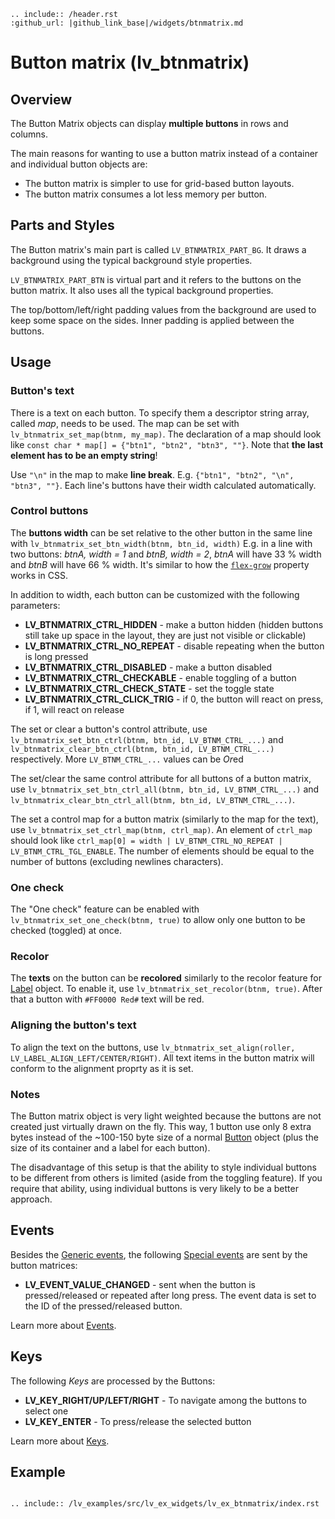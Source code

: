 ```eval_rst
.. include:: /header.rst 
:github_url: |github_link_base|/widgets/btnmatrix.md
```
# Button matrix (lv_btnmatrix)

## Overview

The Button Matrix objects can display **multiple buttons** in rows and columns.

The main reasons for wanting to use a button matrix instead of a container and individual button objects are:
- The button matrix is simpler to use for grid-based button layouts.
- The button matrix consumes a lot less memory per button.


## Parts and Styles
The Button matrix's main part is called `LV_BTNMATRIX_PART_BG`. It draws a background using the typical background style properties.

`LV_BTNMATRIX_PART_BTN` is virtual part and it refers to the buttons on the button matrix. It also uses all the typical background properties.

The top/bottom/left/right padding values from the background are used to keep some space on the sides. Inner padding is applied between the buttons.

## Usage

### Button's text
There is a text on each button. To specify them a descriptor string array, called *map*, needs to be used.
The map can be set with `lv_btnmatrix_set_map(btnm, my_map)`.
The declaration of a map should look like `const char * map[] = {"btn1", "btn2", "btn3", ""}`.
Note that **the last element has to be an empty string**!  

Use `"\n"` in the map  to make **line break**. E.g. `{"btn1", "btn2", "\n", "btn3", ""}`. Each line's buttons have their width calculated automatically.

### Control buttons
The **buttons width** can be set relative to the other button in the same line with `lv_btnmatrix_set_btn_width(btnm, btn_id, width)`
E.g. in a line with two buttons: *btnA, width = 1* and *btnB, width = 2*, *btnA* will have 33 % width and *btnB* will have 66 % width. 
It's similar to how the [`flex-grow`](https://developer.mozilla.org/en-US/docs/Web/CSS/flex-grow) property works in CSS.

In addition to width, each button can be customized with the following parameters:
- **LV_BTNMATRIX_CTRL_HIDDEN** - make a button hidden (hidden buttons still take up space in the layout, they are just not visible or clickable)
- **LV_BTNMATRIX_CTRL_NO_REPEAT** - disable repeating when the button is long pressed
- **LV_BTNMATRIX_CTRL_DISABLED** - make a button disabled
- **LV_BTNMATRIX_CTRL_CHECKABLE** - enable toggling of a button
- **LV_BTNMATRIX_CTRL_CHECK_STATE** - set the toggle state
- **LV_BTNMATRIX_CTRL_CLICK_TRIG** - if 0, the button will react on press, if 1, will react on release

The set or clear a button's control attribute, use `lv_btnmatrix_set_btn_ctrl(btnm, btn_id, LV_BTNM_CTRL_...)` and 
`lv_btnmatrix_clear_btn_ctrl(btnm, btn_id, LV_BTNM_CTRL_...)` respectively. More `LV_BTNM_CTRL_...` values can be *Or*ed

The set/clear the same control attribute for all buttons of a button matrix, use `lv_btnmatrix_set_btn_ctrl_all(btnm, btn_id, LV_BTNM_CTRL_...)` and 
`lv_btnmatrix_clear_btn_ctrl_all(btnm, btn_id, LV_BTNM_CTRL_...)`.

The set a control map for a button matrix (similarly to the map for the text), use `lv_btnmatrix_set_ctrl_map(btnm, ctrl_map)`.
An element of `ctrl_map` should look like `ctrl_map[0] = width | LV_BTNM_CTRL_NO_REPEAT |  LV_BTNM_CTRL_TGL_ENABLE`. 
The number of elements should be equal to the number of buttons (excluding newlines characters).

### One check
The "One check" feature can be enabled with `lv_btnmatrix_set_one_check(btnm, true)` to allow only one button to be checked (toggled) at once.

### Recolor
The **texts** on the button can be **recolored** similarly to the recolor feature for [Label](/widgets/label) object. To enable it, use `lv_btnmatrix_set_recolor(btnm, true)`. 
After that a button with `#FF0000 Red#` text will be red.

### Aligning the button's text
To align the text on the buttons, use `lv_btnmatrix_set_align(roller, LV_LABEL_ALIGN_LEFT/CENTER/RIGHT)`.
All text items in the button matrix will conform to the alignment proprty as it is set.

### Notes
The Button matrix object is very light weighted because the buttons are not created just virtually drawn on the fly.
This way, 1 button use only 8 extra bytes instead of the ~100-150 byte size of a normal [Button](/widgets/btn) object (plus the size of its container and a label for each button).

The disadvantage of this setup is that the ability to style individual buttons to be different from others is limited (aside from the toggling feature). 
If you require that ability, using individual buttons is very likely to be a better approach.

## Events
Besides the [Generic events](../overview/event.html#generic-events), the following [Special events](../overview/event.html#special-events) are sent by the button matrices:
 - **LV_EVENT_VALUE_CHANGED** - sent when the button is pressed/released or repeated after long press. The event data is set to the ID of the pressed/released button.

Learn more about [Events](/overview/event).

## Keys

The following *Keys* are processed by the Buttons:
- **LV_KEY_RIGHT/UP/LEFT/RIGHT** - To navigate among the buttons to select one
- **LV_KEY_ENTER** - To press/release the selected button

Learn more about [Keys](/overview/indev).

## Example

```eval_rst

.. include:: /lv_examples/src/lv_ex_widgets/lv_ex_btnmatrix/index.rst

```

